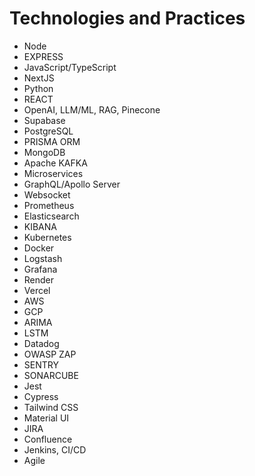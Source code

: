 
# Technologies and Practices
  
- Node
- EXPRESS
- JavaScript/TypeScript
- NextJS
- Python
- REACT
- OpenAI, LLM/ML, RAG, Pinecone
- Supabase
- PostgreSQL
- PRISMA ORM
- MongoDB 
- Apache KAFKA
- Microservices
- GraphQL/Apollo Server
- Websocket
- Prometheus
- Elasticsearch
- KIBANA
- Kubernetes
- Docker
- Logstash
- Grafana
- Render
- Vercel
- AWS
- GCP
- ARIMA
- LSTM
- Datadog
- OWASP ZAP
- SENTRY
- SONARCUBE
- Jest
- Cypress
- Tailwind CSS
- Material UI
- JIRA
- Confluence
- Jenkins, CI/CD
- Agile
